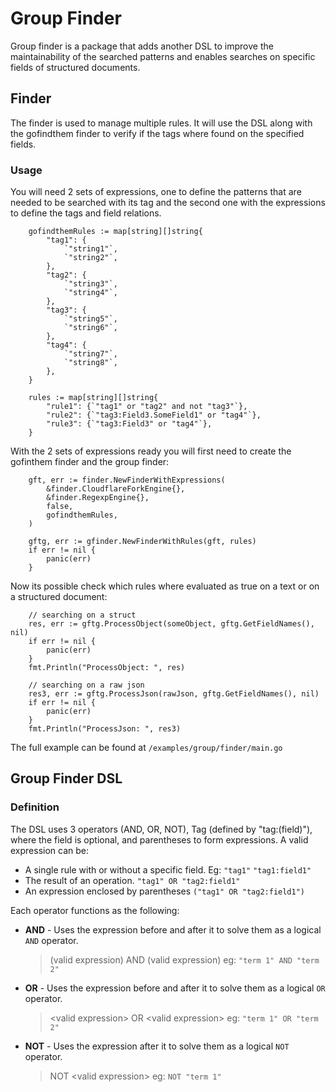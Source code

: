 # Group Finder
Group finder is a package that adds another DSL to improve the maintainability 
of the searched patterns and enables searches on specific fields of structured documents.

## Finder
The finder is used to manage multiple rules. It will use the DSL along with the gofindthem finder 
to verify if the tags where found on the specified fields.

### Usage
You will need 2 sets of expressions, one to define the patterns that are needed to 
be searched with its tag and the second one with the expressions to define the tags
 and field relations.

```golang
	gofindthemRules := map[string][]string{
		"tag1": {
			`"string1"`,
			`"string2"`,
		},
		"tag2": {
			`"string3"`,
			`"string4"`,
		},
		"tag3": {
			`"string5"`,
			`"string6"`,
		},
		"tag4": {
			`"string7"`,
			`"string8"`,
		},
	}

	rules := map[string][]string{
		"rule1": {`"tag1" or "tag2" and not "tag3"`},
		"rule2": {`"tag3:Field3.SomeField1" or "tag4"`},
		"rule3": {`"tag3:Field3" or "tag4"`},
	}
```

With the 2 sets of expressions ready you will first need to create the 
gofinthem finder and the group finder:

```golang
	gft, err := finder.NewFinderWithExpressions(
		&finder.CloudflareForkEngine{},
		&finder.RegexpEngine{},
		false,
		gofindthemRules,
	)

    gftg, err := gfinder.NewFinderWithRules(gft, rules)
	if err != nil {
		panic(err)
	}
```

Now its possible check which rules where evaluated as true on a text
or on a structured document:

```golang
    // searching on a struct
	res, err := gftg.ProcessObject(someObject, gftg.GetFieldNames(), nil)
	if err != nil {
		panic(err)
	}
	fmt.Println("ProcessObject: ", res)

    // searching on a raw json
    res3, err := gftg.ProcessJson(rawJson, gftg.GetFieldNames(), nil)
	if err != nil {
		panic(err)
	}
	fmt.Println("ProcessJson: ", res3)
```
The full example can be found at `/examples/group/finder/main.go`

## Group Finder DSL
### Definition
The DSL uses 3 operators (AND, OR, NOT), Tag (defined by "tag:(field)"), 
where the field is optional, and parentheses to form expressions.
A valid expression can be:

- A single rule with or without a specific field. Eg: `"tag1"` `"tag1:field1"`
- The result of an operation. `"tag1" OR "tag2:field1"` 
- An expression enclosed by parentheses `("tag1" OR "tag2:field1")`

Each operator functions as the following:

- **AND** - Uses the expression before and after it to solve them as a logical `AND` operator. 
    > (valid expression) AND (valid expression) eg: `"term 1" AND "term 2"` 

- **OR** - Uses the expression before and after it to solve them as a logical `OR` operator.
    > \<valid expression\> OR \<valid expression\> eg: `"term 1" OR "term 2"` 

- **NOT** - Uses the expression after it to solve them as a logical `NOT` operator.
    > NOT \<valid expression\> eg: `NOT "term 1"`
